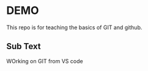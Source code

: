 # DEMO

This repo is for teaching the basics of GIT and github.

## Sub Text

WOrking on GIT from VS code
